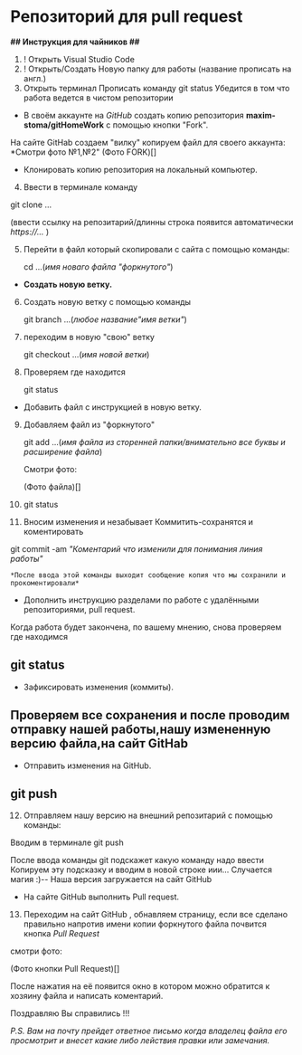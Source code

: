# Репозиторий для pull request

**## Инструкция для чайников ##**
 1. ! Открыть Visual Studio Code 
 2. ! Открыть/Создать Новую папку для работы (название прописать на англ.)
 3.   Открыть терминал 
      Прописать команду git status
      Убедится в том что работа ведется в чистом репозитории

* В своём аккаунте на *GitHub* создать копию репозитория **maxim-stoma/gitHomeWork** с помощью кнопки "Fork".

На сайте GitHab создаем "вилку" копируем файл для своего аккаунта: *Смотри фото №1,№2"
(Фото FORK)[]

* Клонировать копию репозитория на локальный компьютер.

 4. Ввести в терминале команду 
 
 git clone ...
 
 (ввести ссылку на репозитарий/длинны строка появится автоматически *https://...* )

 5. Перейти в файл который скопировали с сайта 
 с помощью команды:
     
      cd ...(*имя новаго файла "форкнутого"*)

* **Создать новую ветку.**

6. Создать новую ветку с помощью команды 

     git branch ...(*любое название"имя ветки"*)

 7. переходим в новую "свою" ветку 

    git checkout ...(*имя новой ветки*)


8. Проверяем где находится

     git status
     
* Добавить файл с инструкцией в новую ветку.

  
 9. Добавляем файл из "форкнутого" 

     git add ...(*имя файла из сторенней папки/внимательно все буквы и расширение файла*)

     Смотри фото:

     (Фото файла)[]

  10. git status

  11. Вносим изменения и незабывает Коммитить-сохранятся и коментировать

 git commit -am *"Коментарий что изменили для понимания линия работы"*

    *После ввода этой команды выходит сообщение копия что мы сохранили и прокоментировали*      
  
* Дополнить инструкцию разделами по работе с удалёнными репозиториями, pull request.

Когда работа будет закончена, по вашему мнению, снова проверяем где находимся 
## git status


* Зафиксировать изменения (коммиты).

## Проверяем все сохранения и после проводим отправку нашей работы,нашу измененную версию файла,на сайт GitHab

* Отправить изменения на GitHub.

## git push 

12. Отправляем нашу версию на внешний репозитарий с  помощью команды:

  Вводим в терминале git push 

   После ввода команды git подскажет какую команду надо ввести
   Копируем эту подсказку и вводим в новой строке иии...
   Случается магия :)-- Наша версия загружается на сайт GitHub

* На сайте GitHub выполнить Pull request.
  
13. Переходим  на сайт GitHub , обнавляем страницу, если все сделано правильно напротив имени копии форкнутого файла почвится кнопка *Pull Request*

  смотри фото:

  (Фото кнопки Pull Request)[]

  После нажатия на её появится окно в котором можно обратится к хозяину файла и написать коментарий.

Поздравляю Вы справились !!!

*P.S. Вам на почту прейдет ответное письмо когда владелец файла его просмотрит и внесет какие либо лействия правки или замечания.*